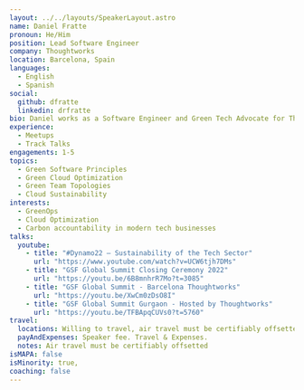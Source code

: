 ```yaml
---
layout: ../../layouts/SpeakerLayout.astro
name: Daniel Fratte
pronoun: He/Him
position: Lead Software Engineer
company: Thoughtworks
location: Barcelona, Spain
languages:
  - English
  - Spanish
social:
  github: dfratte
  linkedin: drfratte
bio: Daniel works as a Software Engineer and Green Tech Advocate for Thoughtworks Europe. He has 10+ years of experience in the software industry and has worked across many clients and organizations in South America, North America, and Europe. Daniel has developed the profile of a generalist throughout the years by being exposed to high uncertainty environments and completely divergent industries and domains. Daniel believes that technology’s goal is to enhance human life, though not at the expense of the environment. Thus, he is passionate about building solutions that not only fulfil market needs and client requirements, but also abide by sustainability best practices. He advises and consults with clients and partners as a Green Tech analyst aiming to shift organizational mindsets and agendas into a more sustainable future.
experience:
  - Meetups
  - Track Talks
engagements: 1-5
topics:
  - Green Software Principles
  - Green Cloud Optimization
  - Green Team Topologies
  - Cloud Sustainability
interests:
  - GreenOps
  - Cloud Optimization
  - Carbon accountability in modern tech businesses
talks:
  youtube:
    - title: "#Dynamo22 – Sustainability of the Tech Sector"
      url: "https://www.youtube.com/watch?v=UCW6tjh7DMs"
    - title: "GSF Global Summit Closing Ceremony 2022"
      url: "https://youtu.be/6B8mnhrR7Mo?t=3085"
    - title: "GSF Global Summit - Barcelona Thoughtworks"
      url: "https://youtu.be/XwCm0zDsO8I"
    - title: "GSF Global Summit Gurgaon - Hosted by Thoughtworks"
      url: "https://youtu.be/TFBApqCUVs0?t=5760"
travel:
  locations: Willing to travel, air travel must be certifiably offsetted
  payAndExpenses: Speaker fee. Travel & Expenses.
  notes: Air travel must be certifiably offsetted
isMAPA: false
isMinority: true,
coaching: false
---
```

